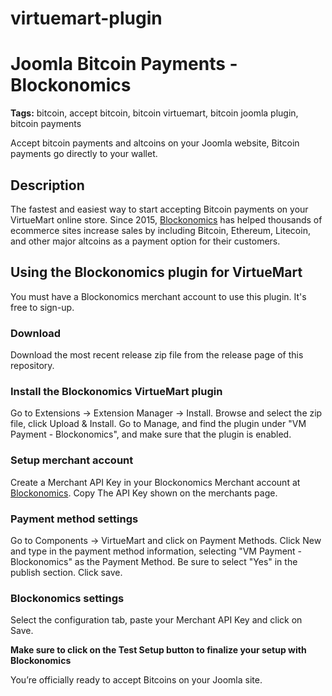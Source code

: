 # virtuemart-plugin

# Joomla Bitcoin Payments - Blockonomics #
**Tags:** bitcoin, accept bitcoin, bitcoin virtuemart, bitcoin joomla plugin, bitcoin payments

Accept bitcoin payments and altcoins on your Joomla website, Bitcoin payments go directly to your wallet.

## Description ##

The fastest and easiest way to start accepting Bitcoin payments on your VirtueMart online store. Since 2015, [Blockonomics](https://www.blockonomics.co/merchants?utm_source=joomla) has helped thousands of ecommerce sites increase sales by including Bitcoin, Ethereum, Litecoin, and other major altcoins as a payment option for their customers.

## Using the Blockonomics plugin for VirtueMart ##
You must have a Blockonomics merchant account to use this plugin. It's free to sign-up.

### Download ###

Download the most recent release zip file from the release page of this repository.

### Install the Blockonomics VirtueMart plugin ###

Go to Extensions -> Extension Manager -> Install.
Browse and select the zip file, click Upload & Install.
Go to Manage, and find the plugin under "VM Payment - Blockonomics", and make sure that the plugin is enabled.

### Setup merchant account ###

Create a Merchant API Key in your Blockonomics Merchant account at [Blockonomics](https://www.blockonomics.co/merchants?utm_source=joomla).
Copy The API Key shown on the merchants page.

### Payment method settings ###

Go to Components -> VirtueMart and click on Payment Methods.
Click New and type in the payment method information, selecting "VM Payment - Blockonomics" as the Payment Method. Be sure to select "Yes" in the publish section. 
Click save.

### Blockonomics settings ###

Select the configuration tab, paste your Merchant API Key and click on Save.

**Make sure to click on the Test Setup button to finalize your setup with Blockonomics**


You’re officially ready to accept Bitcoins on your Joomla site.
